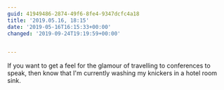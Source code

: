 ```yaml
---
guid: 41949486-2874-49f6-8fe4-9347dcfc4a18
title: '2019.05.16, 18:15'
date: '2019-05-16T16:15:33+00:00'
changed: '2019-09-24T19:19:59+00:00'


---
```


If you want to get a feel for the glamour of travelling to conferences to speak, then know that I'm currently washing my knickers in a hotel room sink. 
